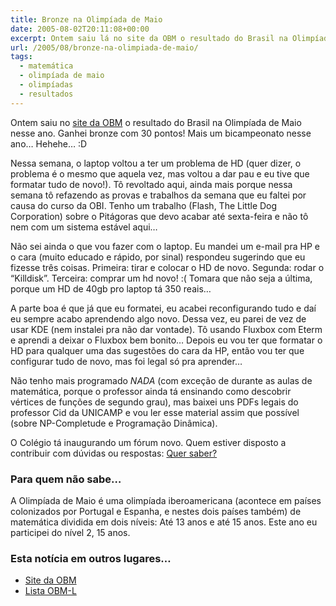 ```yaml
---
title: Bronze na Olimpíada de Maio
date: 2005-08-02T20:11:08+00:00
excerpt: Ontem saiu lá no site da OBM o resultado do Brasil na Olimpíada de Maio! Ganhei bronze com 30 pontos!
url: /2005/08/bronze-na-olimpiada-de-maio/
tags:
  - matemática
  - olimpíada de maio
  - olimpíadas
  - resultados
---
```


Ontem saiu no [site da OBM][1] o resultado do Brasil na Olimpíada de Maio nesse ano. Ganhei bronze com 30 pontos! Mais um bicampeonato nesse ano… Hehehe… :D

Nessa semana, o laptop voltou a ter um problema de HD (quer dizer, o problema é o mesmo que aquela vez, mas voltou a dar pau e eu tive que formatar tudo de novo!). Tô revoltado aqui, ainda mais porque nessa semana tô refazendo as provas e trabalhos da semana que eu faltei por causa do curso da OBI. Tenho um trabalho (Flash, The Little Dog Corporation) sobre o Pitágoras que devo acabar até sexta-feira e não tô nem com um sistema estável aqui…

Não sei ainda o que vou fazer com o laptop. Eu mandei um e-mail pra HP e o cara (muito educado e rápido, por sinal) respondeu sugerindo que eu fizesse três coisas. Primeira: tirar e colocar o HD de novo. Segunda: rodar o “Killdisk”. Terceira: comprar um hd novo! :( Tomara que não seja a última, porque um HD de 40gb pro laptop tá 350 reais…

A parte boa é que já que eu formatei, eu acabei reconfigurando tudo e daí eu sempre acabo aprendendo algo novo. Dessa vez, eu parei de vez de usar KDE (nem instalei pra não dar vontade). Tô usando Fluxbox com Eterm e aprendi a deixar o Fluxbox bem bonito… Depois eu vou ter que formatar o HD para qualquer uma das sugestões do cara da HP, então vou ter que configurar tudo de novo, mas foi legal só pra aprender…

Não tenho mais programado _NADA_ (com exceção de durante as aulas de matemática, porque o professor ainda tá ensinando como descobrir vértices de funções de segundo grau), mas baixei uns PDFs legais do professor Cid da UNICAMP e vou ler esse material assim que possível (sobre NP-Completude e Programação Dinâmica).

O Colégio tá inaugurando um fórum novo. Quem estiver disposto a contribuir com dúvidas ou respostas: [Quer saber?][2]

### Para quem não sabe…

A Olimpíada de Maio é uma olimpíada iberoamericana (acontece em países colonizados por Portugal e Espanha, e nestes dois países também) de matemática dividida em dois níveis: Até 13 anos e até 15 anos. Este ano eu participei do nível 2, 15 anos.

### Esta notícia em outros lugares…

- [Site da OBM][3]
- [Lista OBM-L][4]

[1]: http://www.obm.org.br/maio.htm
[2]: http://www.salesianoitajai.g12.br/quersaber
[3]: http://www.google.com.br/url?sa=t&ct=res&cd=1&url=http%3A//www.obm.org.br/maio.htm
[4]: http://www.google.com.br/url?sa=t&ct=res&cd=4&url=http%3A//www.mat.puc-rio.br/%7Enicolau/olimp/obm-l.200506/msg00168.html
